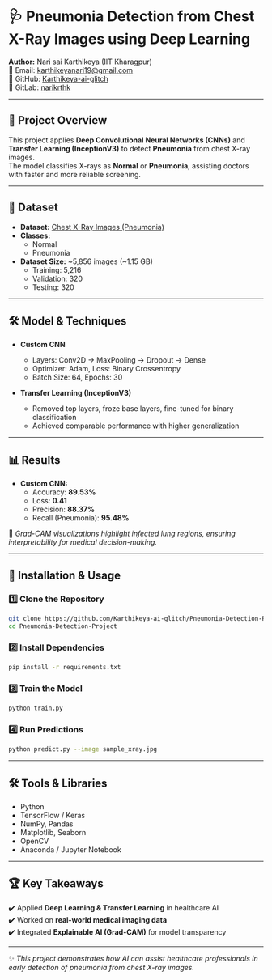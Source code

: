 # 🩺 Pneumonia Detection from Chest X-Ray Images using Deep Learning  

**Author:** Nari sai Karthikeya (IIT Kharagpur)  
📧 Email: [karthikeyanari19@gmail.com](mailto:karthikeyanari19@gmail.com)  
🔗 GitHub: [Karthikeya-ai-glitch](https://github.com/Karthikeya-ai-glitch)  
🔗 GitLab: [narikrthk](https://gitlab.com/narikrthk)  

---

## 📌 Project Overview  
This project applies **Deep Convolutional Neural Networks (CNNs)** and **Transfer Learning (InceptionV3)** to detect **Pneumonia** from chest X-ray images.  
The model classifies X-rays as **Normal** or **Pneumonia**, assisting doctors with faster and more reliable screening.  

---

## 📂 Dataset  
- **Dataset:** [Chest X-Ray Images (Pneumonia)](https://www.kaggle.com/paultimothymooney/chest-xray-pneumonia)  
- **Classes:**  
  - Normal  
  - Pneumonia  
- **Dataset Size:** ~5,856 images (~1.15 GB)  
  - Training: 5,216  
  - Validation: 320  
  - Testing: 320  

---

## 🛠️ Model & Techniques  
- **Custom CNN**  
  - Layers: Conv2D → MaxPooling → Dropout → Dense  
  - Optimizer: Adam, Loss: Binary Crossentropy  
  - Batch Size: 64, Epochs: 30  

- **Transfer Learning (InceptionV3)**  
  - Removed top layers, froze base layers, fine-tuned for binary classification  
  - Achieved comparable performance with higher generalization  

---

## 📊 Results  
- **Custom CNN:**  
  - Accuracy: **89.53%**  
  - Loss: **0.41**  
  - Precision: **88.37%**  
  - Recall (Pneumonia): **95.48%**  

📌 *Grad-CAM visualizations highlight infected lung regions, ensuring interpretability for medical decision-making.*  

---

## 🔧 Installation & Usage  

### 1️⃣ Clone the Repository  
```bash
git clone https://github.com/Karthikeya-ai-glitch/Pneumonia-Detection-Project.git
cd Pneumonia-Detection-Project
```

### 2️⃣ Install Dependencies  
```bash
pip install -r requirements.txt
```

### 3️⃣ Train the Model  
```bash
python train.py
```

### 4️⃣ Run Predictions  
```bash
python predict.py --image sample_xray.jpg
```

---

## 🛠️ Tools & Libraries  
- Python  
- TensorFlow / Keras  
- NumPy, Pandas  
- Matplotlib, Seaborn  
- OpenCV  
- Anaconda / Jupyter Notebook  

---

## 🏆 Key Takeaways  
✔️ Applied **Deep Learning & Transfer Learning** in healthcare AI  
✔️ Worked on **real-world medical imaging data**  
✔️ Integrated **Explainable AI (Grad-CAM)** for model transparency  

---

✨ *This project demonstrates how AI can assist healthcare professionals in early detection of pneumonia from chest X-ray images.*  
